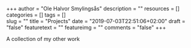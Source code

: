 +++
author = "Ole Halvor Smylingsås"
description = ""
resources = []
categories = []
tags = []  
slug = ""
title = "Projects"
date = "2019-07-03T22:51:06+02:00"
draft = "false"
featuretext = ""
featureimg = ""
comments = "false"
+++


A collection of my other work


